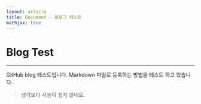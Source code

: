 ```yaml
---
layout: article
title: Document - 블로그 테스트
mathjax: true
---
```

# Blog Test
- - - -
GitHub blog 테스트입니다.
Markdown 파일로 등록하는 방법을 테스트 하고 있습니다.

> 생각보다 사용이 쉽지 않네요.
